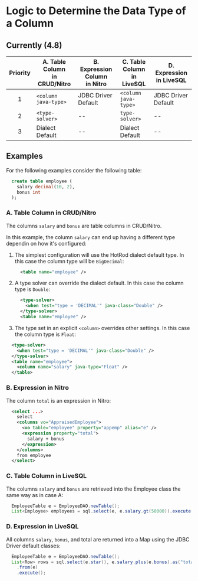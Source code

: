 # Logic to Determine the Data Type of a Column

## Currently (4.8)

| Priority | A. Table Column<br/>in CRUD/Nitro | B. Expression Column<br/>in Nitro | C. Table Column<br/>in LiveSQL | D. Expression<br/>in LiveSQL |
|:--------:| ------------------------------ | -------------------------- | ------------------------------ | -- |
| 1 | `<column java-type>` | JDBC Driver Default        | `<column java-type>` | JDBC Driver Default |
| 2 | `<type-solver>`                | --                         | `type-solver>`                 | -- |
| 3 | Dialect Default                | --                         | Dialect Default                | -- |

## Examples

For the following examples consider the following table:

```sql
  create table employee (
    salary decimal(10, 2),
    bonus int
  );
```

### A. Table Column in CRUD/Nitro

The columns `salary` and `bonus` are table columns in CRUD/Nitro.

In this example, the column `salary` can end up having a different type dependin on how it's configured:

1. The simplest configuration will use the HotRod dialect default type. In this case the column type will be `BigDecimal`:

    ```xml
      <table name="employee" />
    ```

2. A type solver can override the dialect default. In this case the column type is `Double`:

    ```xml
      <type-solver>
        <when test="type = 'DECIMAL'" java-class="Double" />
      </type-solver>
      <table name="employee" />
    ```

3. The type set in an explicit `<column>` overrides other settings. In this case the column type is `Float`:

```xml
  <type-solver>
    <when test="type = 'DECIMAL'" java-class="Double" />
  </type-solver>
  <table name="employee">
    <column name="salary" java-type="Float" />
  </table>
```

### B. Expression in Nitro

The column `total` is an expression in Nitro:

```xml
  <select ...>
    select
    <columns vo="AppraisedEmployee">
      <vo table="employee" property="appemp" alias="e" />
      <expression property="total">
        salary + bonus
      </expression>
    </columns>
    from employee
  </select>
```

### C. Table Column in LiveSQL

The columns `salary` and `bonus` are retrieved into the Employee class the same way as in case A:

```java
  EmployeeTable e = EmployeeDAO.newTable();
  List<Employee> employees = sql.select(e, e.salary.gt(50000)).execute();
```

### D. Expression in LiveSQL

All columns `salary`, `bonus`, and total are returned into a Map using the JDBC Driver default classes:

```java
  EmployeeTable e = EmployeeDAO.newTable();
  List<Row> rows = sql.select(e.star(), e.salary.plus(e.bonus).as("total"))
    .from(e)
    .execute();
```

